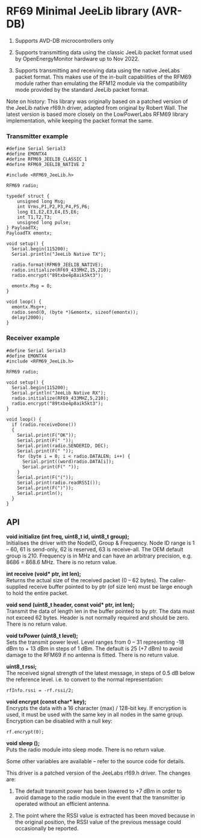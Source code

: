 # RF69 Minimal JeeLib library (AVR-DB)

1. Supports AVD-DB microcontrollers only

2. Supports transmitting data using the classic JeeLib packet format used by OpenEnergyMonitor hardware up to Nov 2022.

3. Supports transmitting and receiving data using the native JeeLabs packet format. This makes use of the in-built capabilities of the RFM69 module rather than emulating the RFM12 module via the compatibility mode provided by the standard JeeLib packet format. 

Note on history: This library was originally based on a patched version of the JeeLib native rf69.h driver, adapted from original by Robert Wall. The latest version is based more closely on the LowPowerLabs RFM69 library implementation, while keeping the packet format the same.

### Transmitter example

    #define Serial Serial3
    #define EMONTX4
    #define RFM69_JEELIB_CLASSIC 1
    #define RFM69_JEELIB_NATIVE 2

    #include <RFM69_JeeLib.h>

    RFM69 radio;

    typedef struct {
        unsigned long Msg;
        int Vrms,P1,P2,P3,P4,P5,P6; 
        long E1,E2,E3,E4,E5,E6; 
        int T1,T2,T3;
        unsigned long pulse;
    } PayloadTX;
    PayloadTX emontx;

    void setup() {
      Serial.begin(115200);
      Serial.println("JeeLib Native TX");

      radio.format(RFM69_JEELIB_NATIVE);
      radio.initialize(RF69_433MHZ,15,210);
      radio.encrypt("89txbe4p8aik5kt3");

      emontx.Msg = 0;
    }

    void loop() {
      emontx.Msg++;
      radio.send(0, (byte *)&emontx, sizeof(emontx));
      delay(2000);
    }

### Receiver example

    #define Serial Serial3
    #define EMONTX4
    #include <RFM69_JeeLib.h>

    RFM69 radio;

    void setup() {
      Serial.begin(115200);
      Serial.println("JeeLib Native RX");
      radio.initialize(RF69_433MHZ,5,210);
      radio.encrypt("89txbe4p8aik5kt3");
    }

    void loop() {
      if (radio.receiveDone())
      {
        Serial.print(F("OK")); 
        Serial.print(F(" "));
        Serial.print(radio.SENDERID, DEC);
        Serial.print(F(" "));
        for (byte i = 0; i < radio.DATALEN; i++) {
          Serial.print((word)radio.DATA[i]);
          Serial.print(F(" "));
        }
        Serial.print(F("("));
        Serial.print(radio.readRSSI());
        Serial.print(F(")"));
        Serial.println();
      }
    }

## API

**void initialize (int freq, uint8_t id, uint8_t group);**<br>
Initialises the driver with the NodeID, Group & Frequency. Node ID range is 1 – 60, 61 is
send-only, 62 is reserved, 63 is receive-all. The OEM default group is 210. Frequency is in
MHz and can have an arbitrary precision, e.g. 8686 = 868.6 MHz. There is no return value.

**int receive (void\* ptr, int len);**<br>
Returns the actual size of the received packet (0 – 62 bytes). The caller-supplied receive
buffer pointed to by ptr (of size len) must be large enough to hold the entire packet.

**void send (uint8_t header, const void\* ptr, int len);**<br>
Transmit the data of length len in the buffer pointed to by ptr. The data must not exceed
62 bytes. Header is not normally required and should be zero. There is no return value.

**void txPower (uint8_t level);**<br>
Sets the transmit power level. Level ranges from 0 – 31 representing -18 dBm to + 13
dBm in steps of 1 dBm. The default is 25 (+7 dBm) to avoid damage to the RFM69 if no
antenna is fitted. There is no return value.

**uint8_t rssi;**<br>
The received signal strength of the latest message, in steps of 0.5 dB below the reference
level. i.e. to convert to the normal representation:

    rfInfo.rssi = -rf.rssi/2;

**void encrypt (const char\* key);**<br>
Encrypts the data with a 16 character (max) / 128-bit key. If encryption is used, it must be
used with the same key in all nodes in the same group. Encryption can be disabled with a
null key:

    rf.encrypt(0);

**void sleep ();**<br>
Puts the radio module into sleep mode. There is no return value.

Some other variables are available – refer to the source code for details.




This driver is a patched version of the JeeLabs rf69.h driver. The changes are:

1. The default transmit power has been lowered to +7 dBm in order to avoid damage
to the radio module in the event that the transmitter ip operated without an efficient
antenna.

2. The point where the RSSI value is extracted has been moved because in the
original position, the RSSI value of the previous message could occasionally be
reported.
